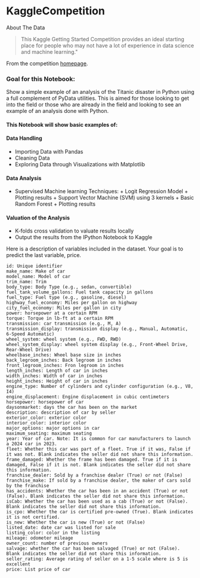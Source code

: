 # KaggleCompetition
About The Data

>This Kaggle Getting Started Competition provides an ideal starting place for people who may not have a lot of experience in data science and machine learning."

From the competition [homepage](http://www.kaggle.com/c/titanic-gettingStarted).

### Goal for this Notebook:
Show a simple example of an analysis of the Titanic disaster in Python using a full complement of PyData utilities. This is aimed for those looking to get into the field or those who are already in the field and looking to see an example of an analysis done with Python.

#### This Notebook will show basic examples of:
#### Data Handling
*   Importing Data with Pandas
*   Cleaning Data
*   Exploring Data through Visualizations with Matplotlib

#### Data Analysis
*    Supervised Machine learning Techniques:
    +   Logit Regression Model
    +   Plotting results
    +   Support Vector Machine (SVM) using 3 kernels
    +   Basic Random Forest
    +   Plotting results

#### Valuation of the Analysis
*   K-folds cross validation to valuate results locally
*   Output the results from the IPython Notebook to Kaggle

Here is a description of variables included in the dataset. Your goal is to predict the last variable, price.

    id: Unique identifier
    make_name: Make of car
    model_name: Model of car
    trim_name: Trim
    body_type: Body Type (e.g., sedan, convertible)
    fuel_tank_volume_gallons: Fuel tank capacity in gallons
    fuel_type: Fuel type (e.g., gasoline, diesel)
    highway_fuel_economy: Miles per gallon on highway
    city_fuel_economy: Miles per gallon in city
    power: horsepower at a certain RPM
    torque: Torque in lb-ft at a certain RPM
    transmission: car transmission (e.g., M, A)
    transmission_display: transmission display (e.g., Manual, Automatic, 6-Speed Automatic)
    wheel_system: wheel system (e.g., FWD, RWD)
    wheel_system_display: wheel system display (e.g., Front-Wheel Drive, Rear-Wheel Drive)
    wheelbase_inches: Wheel base size in inches
    back_legroom_inches: Back legroom in inches
    front_legroom_inches: Fron legroom in inches
    length_inches: Length of car in inches
    width_inches: Width of car in inches
    height_inches: Height of car in inches
    engine_type: Number of cylinders and cylinder configuration (e.g., V8, I4)
    engine_displacement: Engine displacement in cubic centimeters
    horsepower: horsepower of car
    daysonmarket: days the car has been on the market
    description: description of car by seller
    exterior_color: exterior color
    interior_color: interior color
    major_options: major options in car
    maximum_seating: maximum seating
    year: Year of car. Note: It is common for car manufacturers to launch a 2024 car in 2023.
    fleet: Whether this car was part of a fleet. True if it was, False if it was not. Blank indicates the seller did not share this information.
    frame_damaged: Whether the frame has been damaged. True if it is damaged, False if it is not. Blank indicates the seller did not share this information.
    franchise_dealer: Sold by a franchise dealer (True) or not (False)
    franchise_make: If sold by a franchise dealer, the maker of cars sold by the franchise
    has_accidents: Whether the car has been in an accident (True) or not (False). Blank indicates the seller did not share this information.
    isCab: Whether the car has been used as a cab (True) or not (False). Blank indicates the seller did not share this information.
    is_cpo: Whether the car is certified pre-owned (True). Blank indicates it is not certified.
    is_new: Whether the car is new (True) or not (False)
    listed_date: date car was listed for sale
    listing_color: color in the listing
    mileage: odometer mileage
    owner_count: number of previous owners
    salvage: whether the car has been salvaged (True) or not (False). Blank indicates the seller did not share this information.
    seller_rating: Average rating of seller on a 1-5 scale where is 5 is excellent
    price: List price of car


